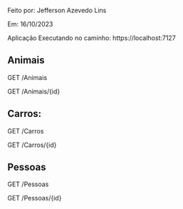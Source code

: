 
Feito por: Jefferson Azevedo Lins

Em: 16/10/2023

Aplicação Executando no caminho: https://localhost:7127

## Animais

GET
/Animais

GET
/Animais/{id}

## Carros:

GET
/Carros

GET
/Carros/{id}

## Pessoas

GET
/Pessoas

GET
/Pessoas/{id}
